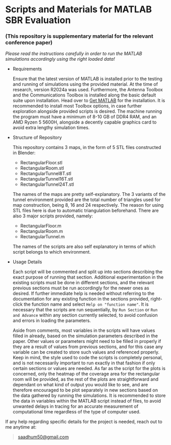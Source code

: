 # Scripts and Materials for MATLAB SBR Evaluation 
### (This repository is supplementary material for the relevant conference paper)

_Please read the instructions carefully in order to run the MATLAB simulations accordingly using the right loaded data!_

+ Requirements
  
  Ensure that the latest version of MATLAB is installed prior to the testing and running of simulations using the provided material. At the time of research, version R2024a was used. Furthermore, the Antenna Toolbox and the Communications Toolbox is installed along the basic default suite upon installation. Head over to [Get MATLAB](https://www.mathworks.com/products/matlab.html) for the installation. It is recommended to install most Toolbox options, in case further exploration alongside provided scripts is desired. The machine running the program must have a minimum of 8-10 GB of DDR4 RAM, and an AMD Ryzen 5 5600H, alongside a decently capable graphics card to avoid extra lengthy simulation times.

+ Structure of Repository
  
  This repository contains 3 maps, in the form of 5 STL files constructed in Blender:
  * RectangularFloor.stl
  * RectangularRoom.stl
  * RectangularTunnel8T.stl
  * RectangularTunnel16T.stl
  * RectangularTunnel24T.stl
    
  The names of the maps are pretty self-explanatory. The 3 variants of the tunnel environment provided are the total number of triangles used for map construction, being 8, 16 and 24 respectively. The reason for using STL files here is due to automatic triangulation beforehand. There are also 3 major scripts provided, namely:
  * RectangularFloor.m
  * RectangularRoom.m
  * RectangularTunnel.m
    
  The names of the scripts are also self explanatory in terms of which script belongs to which environment.

+ Usage Details
  
  Each script will be commented and split up into sections describing the exact purpose of running that section. Additional experimentation in the existing scripts must be done in different sections, and the relevant previous sections must be run accordingly for the newer ones as desired. If further immediate help is needed without referring to the documentation for any existing function in the sections provided, right-click the function name and select `Help on "function name"`. It is necessary that the scripts are run sequentially, by `Run Section` or `Run and Advance` within any section currently selected, to avoid confusion and errors in loading the parameters.

  Aside from comments, most variables in the scripts will have values filled in already, based on the simulation parameters described in the paper. Other values or parameters might need to be filled in properly if they are a result of values from previous sections, and for this case any variable can be created to store such values and referenced properly. Keep in mind, the style used to code the scripts is completely personal, and is not necessarily important to run exactly in that fashion if only certain sections or values are needed. As far as the script for the plots is concerned, only the heatmap of the coverage area for the rectangular room will be provided, as the rest of the plots are straightforward and dependant on what kind of output you would like to see, and are therefore encouraged to be plot separately in new sections based on the data gathered by running the simulations. It is recommended to store the data in variables within the MATLAB script instead of files, to avoid unwanted delays in tracing for an accurate measurement of computational time regardless of the type of computer used.

If any help regarding specific details for the project is needed, reach out to me anytime at:
> saadhum50@gmail.com







